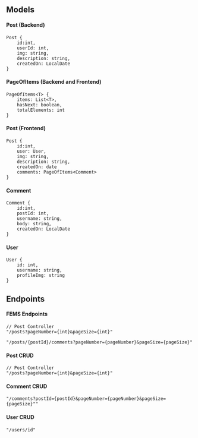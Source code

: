 ## Models

#### Post (Backend)
```
Post {
    id:int,
    userId: int,
    img: string,
    description: string,
    createdOn: LocalDate
}
```

#### PageOfItems (Backend and Frontend)
```
PageOfItems<T> {
    items: List<T>,
    hasNext: boolean,
    totalElements: int
}
```

#### Post (Frontend)
```
Post {
    id:int,
    user: User,
    img: string,
    description: string,
    createdOn: date
    comments: PageOfItems<Comment>
}
```

#### Comment
```
Comment {
    id:int,
    postId: int,
    username: string,
    body: string,
    createdOn: LocalDate
}
```

#### User
```
User {
    id: int,
    username: string,
    profileImg: string
}
```

## Endpoints

#### FEMS Endpoints
```
// Post Controller
"/posts?pageNumber={int}&pageSize={int}"

"/posts/{postId}/comments?pageNumber={pageNumber}&pageSize={pageSize}"
```

#### Post CRUD
```
// Post Controller
"/posts?pageNumber={int}&pageSize={int}"
```

#### Comment CRUD
```
"/comments?postId={postId}&pageNumber={pageNumber}&pageSize={pageSize}""
```

#### User CRUD
```
"/users/id"
```